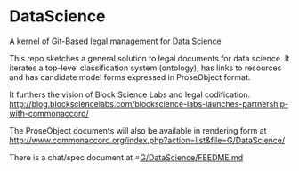 # DataScience
A kernel of Git-Based legal management for Data Science


This repo sketches a general solution to legal documents for data science.  It iterates a top-level classification system (ontology), has links to resources and has candidate model forms expressed in ProseObject format.

It furthers the vision of Block Science Labs and legal codification. http://blog.blocksciencelabs.com/blockscience-labs-launches-partnership-with-commonaccord/

The ProseObject documents will also be available in rendering form at http://www.commonaccord.org/index.php?action=list&file=G/DataScience/

There is a chat/spec document at =[G/DataScience/FEEDME.md](FEEDME.md)
